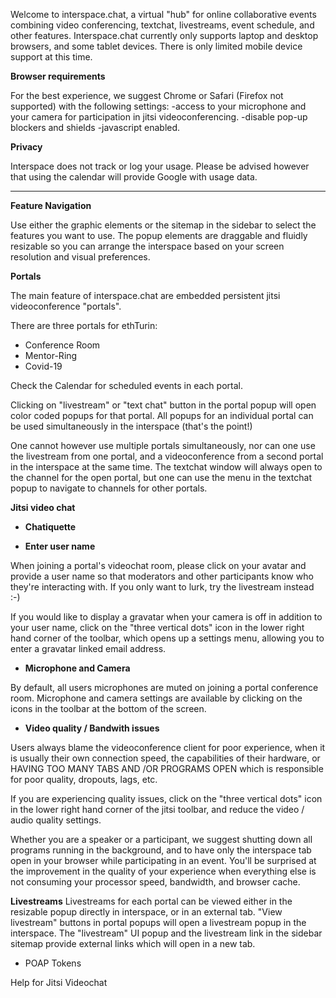 Welcome to interspace.chat, a virtual "hub" for online collaborative events combining video conferencing, textchat, livestreams, event schedule, and other features. Interspace.chat currently only supports laptop and desktop browsers, and some tablet devices. There is only limited mobile device support at this time.

**Browser requirements**

For the best experience, we suggest Chrome or Safari (Firefox not supported) with the following settings:
-access to your microphone and your camera for participation in jitsi videoconferencing.
-disable pop-up blockers and shields
-javascript enabled.

**Privacy**

Interspace does not track or log your usage. Please be advised however that using the calendar will provide Google with usage data.

***

**Feature Navigation**

Use either the graphic elements or the sitemap in the sidebar to select the features you want to use. The popup elements are draggable and fluidly resizable so you can arrange the interspace based on your screen resolution and visual preferences. 

**Portals**

The main feature of interspace.chat are embedded persistent jitsi videoconference "portals". 

There are three portals for ethTurin:

* Conference Room
* Mentor-Ring
* Covid-19

Check the Calendar for scheduled events in each portal.

Clicking on "livestream" or "text chat" button in the portal popup will open color coded popups for that portal. All popups for an individual portal can be used simultaneously in the interspace (that's the point!)

One cannot however use multiple portals simultaneously, nor can one use the livestream from one portal, and a videoconference from a second portal in the interspace at the same time. The textchat window will always open to the channel for the open portal, but one can use the menu in the textchat popup to navigate to channels for other portals.

**Jitsi video chat**

- **Chatiquette**


- **Enter user name**

When joining a portal's videochat room, please click on your avatar and provide a user name so that moderators and other participants know who they're interacting with. If you only want to lurk, try the livestream instead :-)

If you would like to display a gravatar when your camera is off in addition to your user name, click on the "three vertical dots" icon in the lower right hand corner of the toolbar, which opens up a settings menu, allowing you to enter a gravatar linked email address. 

- **Microphone and Camera**

By default, all users microphones are muted on joining a portal conference room. Microphone and camera settings are available by clicking on the icons in the toolbar at the bottom of the screen.

- **Video quality / Bandwith issues**

Users always blame the videoconference client for poor experience, when it is usually their own connection speed, the capabilities of their hardware, or HAVING TOO MANY TABS AND /OR PROGRAMS OPEN which is responsible for poor quality, dropouts, lags, etc. 

If you are experiencing quality issues, click on the "three vertical dots" icon in the lower right hand corner of the jitsi toolbar, and reduce the video / audio quality settings.

Whether you are a speaker or a participant, we suggest shutting down all programs running in the background, and to have only the interspace tab open in your browser while participating in an event. You'll be surprised at the improvement in the quality of your experience when everything else is not consuming your processor speed, bandwidth, and browser cache. 

**Livestreams**
Livestreams for each portal can be viewed either in the resizable popup directly in interspace, or in an external tab. "View livestream" buttons in portal popups will open a livestream popup in the interspace. The "livestream" UI popup and the livestream link in the sidebar sitemap provide external links which will open in a new tab.

* POAP Tokens

Help for Jitsi Videochat